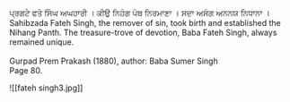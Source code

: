 ਪ੍ਰਗਟੇ ਫਤੇ ਸਿੰਘ ਅਘਹਾਰੀ । ਕੀਉ ਨਿਹੰਗ ਪੰਥ ਨਿਰਮਾਣਾ । ਸਦਾ ਅਸੰਗ ਅਨਨਯ ਨਿਧਾਨਾ । ⁣  
Sahibzada Fateh Singh, the remover of sin, took birth and established the Nihang Panth. The treasure-trove of devotion, Baba Fateh Singh, always remained unique. ⁣  
⁣  
Gurpad Prem Prakash (1880), author: Baba Sumer Singh ⁣  
Page 80.

![[fateh singh3.jpg]]